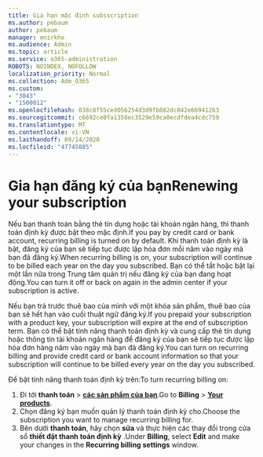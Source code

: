 ```yaml
---
title: Gia hạn mặc định subsscription
ms.author: pebaum
author: pebaum
manager: mnirkhe
ms.audience: Admin
ms.topic: article
ms.service: o365-administration
ROBOTS: NOINDEX, NOFOLLOW
localization_priority: Normal
ms.collection: Adm_O365
ms.custom:
- "3043"
- "1500012"
ms.openlocfilehash: 038c8f55ced056254d3d9fb882dc842e66941263
ms.sourcegitcommit: c6692ce0fa1358ec3529e59ca0ecdfdea4cdc759
ms.translationtype: MT
ms.contentlocale: vi-VN
ms.lasthandoff: 09/14/2020
ms.locfileid: "47745885"
---
```

# <a name="renewing-your-subscription"></a><span data-ttu-id="a92f9-102">Gia hạn đăng ký của bạn</span><span class="sxs-lookup"><span data-stu-id="a92f9-102">Renewing your subscription</span></span>

<span data-ttu-id="a92f9-103">Nếu bạn thanh toán bằng thẻ tín dụng hoặc tài khoản ngân hàng, thì thanh toán định kỳ được bật theo mặc định.</span><span class="sxs-lookup"><span data-stu-id="a92f9-103">If you pay by credit card or bank account, recurring billing is turned on by default.</span></span> <span data-ttu-id="a92f9-104">Khi thanh toán định kỳ là bật, đăng ký của bạn sẽ tiếp tục được lập hóa đơn mỗi năm vào ngày mà bạn đã đăng ký.</span><span class="sxs-lookup"><span data-stu-id="a92f9-104">When recurring billing is on, your subscription will continue to be billed each year on the day you subscribed.</span></span> <span data-ttu-id="a92f9-105">Bạn có thể tắt hoặc bật lại một lần nữa trong Trung tâm quản trị nếu đăng ký của bạn đang hoạt động.</span><span class="sxs-lookup"><span data-stu-id="a92f9-105">You can turn it off or back on again in the admin center if your subscription is active.</span></span>

<span data-ttu-id="a92f9-106">Nếu bạn trả trước thuê bao của mình với một khóa sản phẩm, thuê bao của bạn sẽ hết hạn vào cuối thuật ngữ đăng ký.</span><span class="sxs-lookup"><span data-stu-id="a92f9-106">If you prepaid your subscription with a product key, your subscription will expire at the end of subscription term.</span></span> <span data-ttu-id="a92f9-107">Bạn có thể bật tính năng thanh toán định kỳ và cung cấp thẻ tín dụng hoặc thông tin tài khoản ngân hàng để đăng ký của bạn sẽ tiếp tục được lập hóa đơn hàng năm vào ngày mà bạn đã đăng ký.</span><span class="sxs-lookup"><span data-stu-id="a92f9-107">You can turn on recurring billing and provide credit card or bank account information so that your subscription will continue to be billed every year on the day you subscribed.</span></span>

<span data-ttu-id="a92f9-108">Để bật tính năng thanh toán định kỳ trên:</span><span class="sxs-lookup"><span data-stu-id="a92f9-108">To turn recurring billing on:</span></span> 

1. <span data-ttu-id="a92f9-109">Đi tới **thanh toán**  >  **[các sản phẩm của bạn](https://go.microsoft.com/fwlink/p/?linkid=842054)**.</span><span class="sxs-lookup"><span data-stu-id="a92f9-109">Go to **Billing** > **[Your products](https://go.microsoft.com/fwlink/p/?linkid=842054)**.</span></span>
2. <span data-ttu-id="a92f9-110">Chọn đăng ký bạn muốn quản lý thanh toán định kỳ cho.</span><span class="sxs-lookup"><span data-stu-id="a92f9-110">Choose the subscription you want to manage recurring billing for.</span></span>
3. <span data-ttu-id="a92f9-111">Bên dưới **thanh toán**, hãy chọn **sửa** và thực hiện các thay đổi trong cửa sổ **thiết đặt thanh toán định kỳ** .</span><span class="sxs-lookup"><span data-stu-id="a92f9-111">Under **Billing**, select **Edit** and make your changes in the **Recurring billing settings** window.</span></span> 